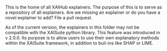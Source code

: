This is the home of all XAIHub explainers. The purpose of this is to serve as a repository of all explainers. Are we missing an explainer or do you have a novel explainer to add? File a pull request. 

As of the current version, the explainers in this folder may not be compatible with the XAISuite python library. This feature was introduced in v 2.0.0. Its purpose is to allow users to use their own explanatory methods within the XAISuite framework, in addition to buil-ins like SHAP or LIME. 
